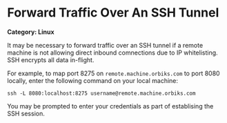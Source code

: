 # Forward Traffic Over An SSH Tunnel

__Category: Linux__

It may be necessary to forward traffic over an SSH tunnel if a remote machine is not allowing direct inbound comnections due to IP whitelisting. SSH encrypts all data in-flight.

For example, to map port 8275 on `remote.machine.orbiks.com` to port 8080 locally, enter the following command on your local machine:

```shell
ssh -L 8080:localhost:8275 username@remote.machine.orbiks.com
```

You may be prompted to enter your credentials as part of establising the SSH session.
